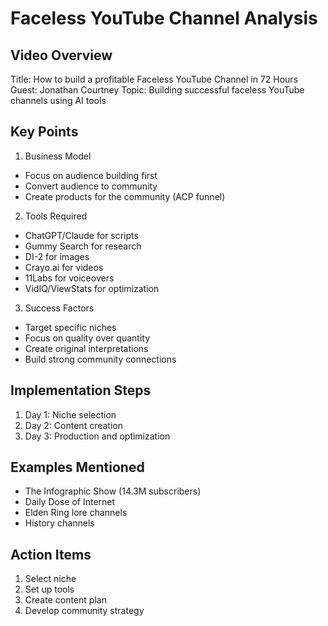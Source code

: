 # Faceless YouTube Channel Analysis

## Video Overview
Title: How to build a profitable Faceless YouTube Channel in 72 Hours
Guest: Jonathan Courtney
Topic: Building successful faceless YouTube channels using AI tools

## Key Points
1. Business Model
- Focus on audience building first
- Convert audience to community
- Create products for the community (ACP funnel)

2. Tools Required
- ChatGPT/Claude for scripts
- Gummy Search for research
- DI-2 for images
- Crayo.ai for videos
- 11Labs for voiceovers
- VidIQ/ViewStats for optimization

3. Success Factors
- Target specific niches
- Focus on quality over quantity
- Create original interpretations
- Build strong community connections

## Implementation Steps
1. Day 1: Niche selection
2. Day 2: Content creation
3. Day 3: Production and optimization

## Examples Mentioned
- The Infographic Show (14.3M subscribers)
- Daily Dose of Internet
- Elden Ring lore channels
- History channels

## Action Items
1. Select niche
2. Set up tools
3. Create content plan
4. Develop community strategy